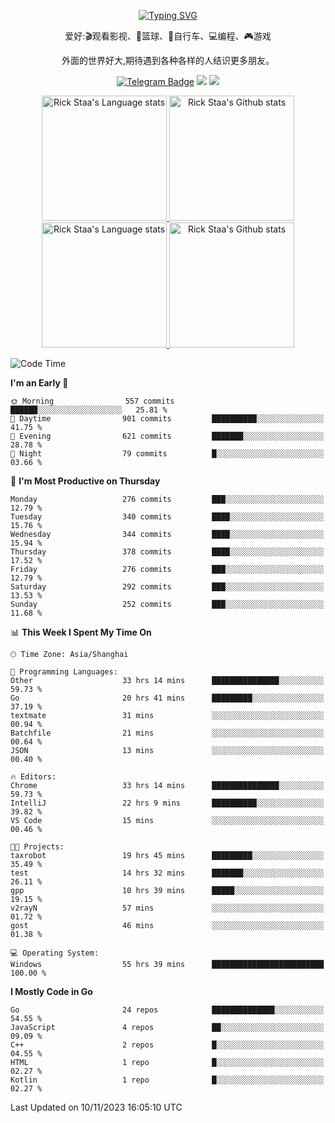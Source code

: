 <div align="center"> 

[![Typing SVG](https://readme-typing-svg.herokuapp.com?size=25&duration=2500&color=eeeeee&vCenter=true&width=200&height=40&lines=Hi+there+%F0%9F%91%8B%F0%9F%8F%BB;I'm+DanBai)](https://git.io/typing-svg)

爱好:🎬观看影视、🏀篮球、🚴自行车、💻编程、🎮游戏

外面的世界好大,期待遇到各种各样的人结识更多朋友。

[![Telegram Badge](https://img.shields.io/badge/-Telegram-blue?style=flat&logo=Telegram&logoColor=white)](https://t.me/danbai9420) 
[![](https://img.shields.io/badge/-Blog-brightgreen?style=flat&logo=Blogger&logoColor=white)](https://p00q.cn)
[![](https://img.shields.io/badge/-Email-red?style=flat&logo=Mail.Ru&logoColor=white)](mailto:danbai@88.com)
</div>

<!-- Light Mode -->
<div align="center"> 
<a href="https://github.com/anuraghazra/github-readme-stats#gh-light-mode-only">
<img height=200 src="https://github-readme-stats.vercel.app/api/top-langs/?username=danbai225&layout=compact&langs_count=10&hide_border=1&role=OWNER,COLLABORATOR#gh-light-mode-only" alt="Rick Staa's Language stats" />
</a>
<a href="https://github.com/anuraghazra/github-readme-stats#gh-light-mode-only">
<img height=200 src="https://github-readme-stats.vercel.app/api?username=danbai225&show_icons=true&count_private=true&line_height=28&hide_border=1&include_all_commits=true&card_width=450&role=OWNER,COLLABORATOR&exclude_repo=github-readme-stats#gh-light-mode-only" alt="Rick Staa's Github stats" />
</a>
</div>

<!-- Dark Mode -->
<div align="center"> 
<a href="https://github.com/anuraghazra/github-readme-stats#gh-dark-mode-only">
<img height=200 src="https://github-readme-stats.vercel.app/api/top-langs/?username=danbai225&layout=compact&langs_count=10&hide_border=1&role=OWNER,COLLABORATOR&theme=github_dark#gh-dark-mode-only" alt="Rick Staa's Language stats" />
</a>
<a href="https://github.com/anuraghazra/github-readme-stats#gh-dark-mode-only">
<img height=200 src="https://github-readme-stats.vercel.app/api?username=danbai225&show_icons=true&count_private=true&line_height=28&hide_border=1&include_all_commits=true&card_width=450&role=OWNER,COLLABORATOR&exclude_repo=github-readme-stats&theme=github_dark#gh-dark-mode-only" alt="Rick Staa's Github stats" />
</a>
</div>

<!--START_SECTION:waka-->
![Code Time](http://img.shields.io/badge/Code%20Time-1%2C458%20hrs%2030%20mins-blue)

**I'm an Early 🐤** 

```text
🌞 Morning                557 commits         ██████░░░░░░░░░░░░░░░░░░░   25.81 % 
🌆 Daytime                901 commits         ██████████░░░░░░░░░░░░░░░   41.75 % 
🌃 Evening                621 commits         ███████░░░░░░░░░░░░░░░░░░   28.78 % 
🌙 Night                  79 commits          █░░░░░░░░░░░░░░░░░░░░░░░░   03.66 % 
```
📅 **I'm Most Productive on Thursday** 

```text
Monday                   276 commits         ███░░░░░░░░░░░░░░░░░░░░░░   12.79 % 
Tuesday                  340 commits         ████░░░░░░░░░░░░░░░░░░░░░   15.76 % 
Wednesday                344 commits         ████░░░░░░░░░░░░░░░░░░░░░   15.94 % 
Thursday                 378 commits         ████░░░░░░░░░░░░░░░░░░░░░   17.52 % 
Friday                   276 commits         ███░░░░░░░░░░░░░░░░░░░░░░   12.79 % 
Saturday                 292 commits         ███░░░░░░░░░░░░░░░░░░░░░░   13.53 % 
Sunday                   252 commits         ███░░░░░░░░░░░░░░░░░░░░░░   11.68 % 
```


📊 **This Week I Spent My Time On** 

```text
🕑︎ Time Zone: Asia/Shanghai

💬 Programming Languages: 
Other                    33 hrs 14 mins      ███████████████░░░░░░░░░░   59.73 % 
Go                       20 hrs 41 mins      █████████░░░░░░░░░░░░░░░░   37.19 % 
textmate                 31 mins             ░░░░░░░░░░░░░░░░░░░░░░░░░   00.94 % 
Batchfile                21 mins             ░░░░░░░░░░░░░░░░░░░░░░░░░   00.64 % 
JSON                     13 mins             ░░░░░░░░░░░░░░░░░░░░░░░░░   00.40 % 

🔥 Editors: 
Chrome                   33 hrs 14 mins      ███████████████░░░░░░░░░░   59.73 % 
IntelliJ                 22 hrs 9 mins       ██████████░░░░░░░░░░░░░░░   39.82 % 
VS Code                  15 mins             ░░░░░░░░░░░░░░░░░░░░░░░░░   00.46 % 

🐱‍💻 Projects: 
taxrobot                 19 hrs 45 mins      █████████░░░░░░░░░░░░░░░░   35.49 % 
test                     14 hrs 32 mins      ███████░░░░░░░░░░░░░░░░░░   26.11 % 
gpp                      10 hrs 39 mins      █████░░░░░░░░░░░░░░░░░░░░   19.15 % 
v2rayN                   57 mins             ░░░░░░░░░░░░░░░░░░░░░░░░░   01.72 % 
gost                     46 mins             ░░░░░░░░░░░░░░░░░░░░░░░░░   01.38 % 

💻 Operating System: 
Windows                  55 hrs 39 mins      █████████████████████████   100.00 % 
```

**I Mostly Code in Go** 

```text
Go                       24 repos            ██████████████░░░░░░░░░░░   54.55 % 
JavaScript               4 repos             ██░░░░░░░░░░░░░░░░░░░░░░░   09.09 % 
C++                      2 repos             █░░░░░░░░░░░░░░░░░░░░░░░░   04.55 % 
HTML                     1 repo              █░░░░░░░░░░░░░░░░░░░░░░░░   02.27 % 
Kotlin                   1 repo              █░░░░░░░░░░░░░░░░░░░░░░░░   02.27 % 
```




 Last Updated on 10/11/2023 16:05:10 UTC
<!--END_SECTION:waka-->
